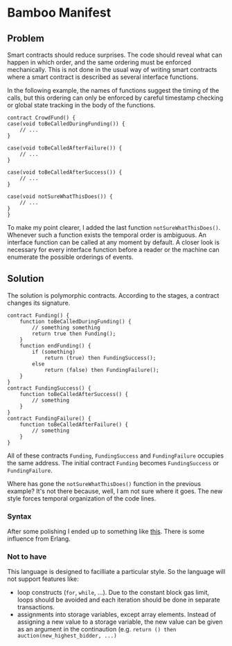 # Bamboo Manifest

## Problem

Smart contracts should reduce surprises.
The code should reveal what can happen in which order, and the same
ordering must be enforced mechanically.  This is not done in the usual
way of writing smart contracts where a smart contract is described as
several interface functions.

In the following example, the names of functions suggest the timing of
the calls, but this ordering can only be enforced by careful timestamp
checking or global state tracking in the body of the functions.
```
contract CrowdFund() {
case(void toBeCalledDuringFunding()) {
    // ...
}

case(void toBeCalledAfterFailure()) {
    // ...
}

case(void toBeCalledAfterSuccess()) {
    // ...
}

case(void notSureWhatThisDoes()) {
    // ...
}
}
```
To make my point clearer, I added the last function
`notSureWhatThisDoes()`.  Whenever such a function exists the
temporal order is ambiguous. An interface function can be called
at any moment by default.  A closer look is necessary for every
interface function before a reader or the machine can enumerate
the possible orderings of events.

## Solution

The solution is polymorphic contracts.  According to the stages,
a contract changes its signature.

```
contract Funding() {
	function toBeCalledDuringFunding() {
		// something something
		return true then Funding();
	}
	function endFunding() {
		if (something)
			return (true) then FundingSuccess();
		else
			return (false) then FundingFailure();
	}
}
contract FundingSuccess() {
	function toBeCalledAfterSuccess() {
		// something
	}
}
contract FundingFailure() {
	function toBeCalledAfterFailure() {
		// something
	}
}
```

All of these contracts `Funding`, `FundingSuccess` and `FundingFailure` occupies the same address.  The initial contract `Funding` becomes `FundingSuccess` or `FundingFailure`.

Where has gone the `notSureWhatThisDoes()` function in the previous
example?  It's not there because, well, I am not sure where it goes.
The new style forces temporal organization of the code lines.

### Syntax

After some polishing I ended up to something like [this](../src/parse/examples/00d_auction.bbo).
There is some influence from Erlang.

### Not to have

This language is designed to facilliate a particular style.
So the language will not support features like:
* loop constructs (`for`, `while`, ...).  Due to the constant block gas limit, loops should be avoided and each iteration should be done in separate transactions.
* assignments into storage variables, except array elements.  Instead of assigning a new value to a storage variable, the new value can be given as an argument in the continaution (e.g. `return () then auction(new_highest_bidder, ...)`
